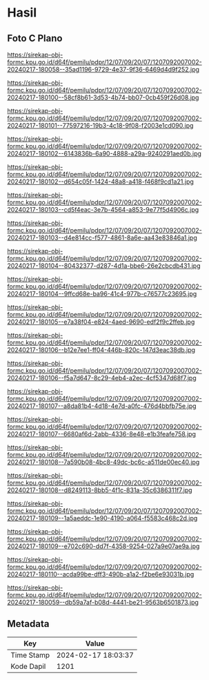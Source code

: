 # Hasil

## Foto C Plano

https://sirekap-obj-formc.kpu.go.id/d64f/pemilu/pdpr/12/07/09/20/07/1207092007002-20240217-180058--35ad1196-9729-4e37-9f36-6469d4d9f252.jpg

https://sirekap-obj-formc.kpu.go.id/d64f/pemilu/pdpr/12/07/09/20/07/1207092007002-20240217-180100--58cf8b61-3d53-4b74-bb07-0cb459f26d08.jpg

https://sirekap-obj-formc.kpu.go.id/d64f/pemilu/pdpr/12/07/09/20/07/1207092007002-20240217-180101--77597216-19b3-4c18-9f08-f2003e1cd090.jpg

https://sirekap-obj-formc.kpu.go.id/d64f/pemilu/pdpr/12/07/09/20/07/1207092007002-20240217-180102--6143836b-6a90-4888-a29a-9240291aed0b.jpg

https://sirekap-obj-formc.kpu.go.id/d64f/pemilu/pdpr/12/07/09/20/07/1207092007002-20240217-180102--d654c05f-1424-48a8-a418-f468f9cd1a21.jpg

https://sirekap-obj-formc.kpu.go.id/d64f/pemilu/pdpr/12/07/09/20/07/1207092007002-20240217-180103--cd5f4eac-3e7b-4564-a853-9e77f5d4906c.jpg

https://sirekap-obj-formc.kpu.go.id/d64f/pemilu/pdpr/12/07/09/20/07/1207092007002-20240217-180103--d4e814cc-f577-4861-8a6e-aa43e83846a1.jpg

https://sirekap-obj-formc.kpu.go.id/d64f/pemilu/pdpr/12/07/09/20/07/1207092007002-20240217-180104--80432377-d287-4d1a-bbe6-26e2cbcdb431.jpg

https://sirekap-obj-formc.kpu.go.id/d64f/pemilu/pdpr/12/07/09/20/07/1207092007002-20240217-180104--9ffcd68e-ba96-41c4-977b-c76577c23695.jpg

https://sirekap-obj-formc.kpu.go.id/d64f/pemilu/pdpr/12/07/09/20/07/1207092007002-20240217-180105--e7a38f04-e824-4aed-9690-edf2f9c2ffeb.jpg

https://sirekap-obj-formc.kpu.go.id/d64f/pemilu/pdpr/12/07/09/20/07/1207092007002-20240217-180106--b12e7ee1-ff04-446b-820c-147d3eac38db.jpg

https://sirekap-obj-formc.kpu.go.id/d64f/pemilu/pdpr/12/07/09/20/07/1207092007002-20240217-180106--f5a7d647-8c29-4eb4-a2ec-4cf5347d68f7.jpg

https://sirekap-obj-formc.kpu.go.id/d64f/pemilu/pdpr/12/07/09/20/07/1207092007002-20240217-180107--a8da81b4-4d18-4e7d-a0fc-476d4bbfb75e.jpg

https://sirekap-obj-formc.kpu.go.id/d64f/pemilu/pdpr/12/07/09/20/07/1207092007002-20240217-180107--6680af6d-2abb-4336-8e48-e1b3feafe758.jpg

https://sirekap-obj-formc.kpu.go.id/d64f/pemilu/pdpr/12/07/09/20/07/1207092007002-20240217-180108--7a590b08-4bc8-49dc-bc6c-a511de00ec40.jpg

https://sirekap-obj-formc.kpu.go.id/d64f/pemilu/pdpr/12/07/09/20/07/1207092007002-20240217-180108--d8249113-8bb5-4f1c-831a-35c6386311f7.jpg

https://sirekap-obj-formc.kpu.go.id/d64f/pemilu/pdpr/12/07/09/20/07/1207092007002-20240217-180109--1a5aeddc-1e90-4190-a064-f5583c468c2d.jpg

https://sirekap-obj-formc.kpu.go.id/d64f/pemilu/pdpr/12/07/09/20/07/1207092007002-20240217-180109--e702c690-dd7f-4358-9254-027a9e07ae9a.jpg

https://sirekap-obj-formc.kpu.go.id/d64f/pemilu/pdpr/12/07/09/20/07/1207092007002-20240217-180110--acda99be-dff3-490b-a1a2-f2be6e93031b.jpg

https://sirekap-obj-formc.kpu.go.id/d64f/pemilu/pdpr/12/07/09/20/07/1207092007002-20240217-180059--db59a7af-b08d-4441-be21-9563b6501873.jpg


## Metadata

| Key        | Value               |
| ---------- | ------------------- |
| Time Stamp | 2024-02-17 18:03:37 |
| Kode Dapil | 1201                |



